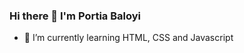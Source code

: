 ### Hi there 👋 I'm Portia Baloyi

- 🌱 I’m currently learning HTML, CSS and Javascript

<!--
**PBaloyi449/Pbaloyi449** is a ✨ _special_ ✨ repository because its `README.md` (this file) appears on your GitHub profile.

Here are some ideas to get you started:

- 🔭 I’m currently working on ...
- 🌱 I’m currently learning HTML, CSS and Javascript
- 👯 I’m looking to collaborate on ...
- 🤔 I’m looking for help with ...
- 💬 Ask me about HTML, CSS, Responsive Design, Tailwind CSS and Javascript
- 📫 How to reach me: pbaloyi449@gmail.com
- 📽️ All my projects are available on: https://github.com/PBaloyi449
- 😄 Pronouns: ...
- ⚡ Fun fact: I am funny
-
-->
